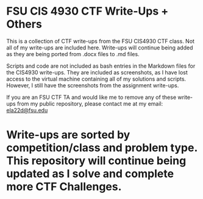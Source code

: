 # FSU CIS 4930 CTF Write-Ups + Others

This is a collection of CTF write-ups from the FSU CIS4930 CTF class. Not all of my write-ups are included here. Write-ups will continue being added as they are being ported from .docx files to .md files.

Scripts and code are not included as bash entries in the Markdown files for the CIS4930 write-ups. They are included as screenshots, as I have lost access to the virtual machine containing all of my solutions and scripts. However, I still have the screenshots from the assignment write-ups.

If you are an FSU CTF TA and would like me to remove any of these write-ups from my public repository, please contact me at my email: ela22d@fsu.edu

# Write-ups are sorted by competition/class and problem type. This repository will continue being updated as I solve and complete more CTF Challenges.
